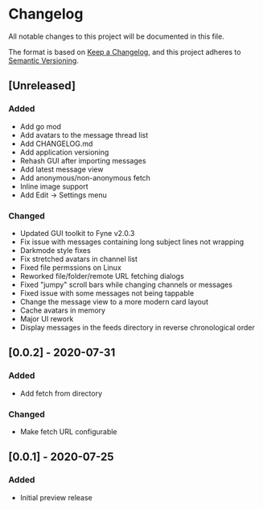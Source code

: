 # Changelog
All notable changes to this project will be documented in this file.

The format is based on [Keep a Changelog](https://keepachangelog.com/en/1.0.0/),
and this project adheres to [Semantic Versioning](https://semver.org/spec/v2.0.0.html).

## [Unreleased]
### Added
- Add go mod
- Add avatars to the message thread list
- Add CHANGELOG.md
- Add application versioning
- Rehash GUI after importing messages
- Add latest message view
- Add anonymous/non-anonymous fetch
- Inline image support
- Add Edit -> Settings menu

### Changed
- Updated GUI toolkit to Fyne v2.0.3
- Fix issue with messages containing long subject lines not wrapping
- Darkmode style fixes
- Fix stretched avatars in channel list
- Fixed file permssions on Linux
- Reworked file/folder/remote URL fetching dialogs
- Fixed "jumpy" scroll bars while changing channels or messages
- Fixed issue with some messages not being tappable
- Change the message view to a more modern card layout
- Cache avatars in memory
- Major UI rework
- Display messages in the feeds directory in reverse chronological order

## [0.0.2] - 2020-07-31
### Added
- Add fetch from directory

### Changed
- Make fetch URL configurable

## [0.0.1] - 2020-07-25
### Added
- Initial preview release
